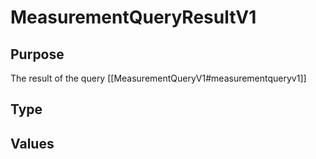 # MeasurementQueryResultV1

## Purpose

<!-- --8<-- [start:purpose] -->
The result of the query [[MeasurementQueryV1#measurementqueryv1]]
<!-- --8<-- [end:purpose] -->

## Type

<!-- --8<-- [start:type] -->
<div class="type">

</div>
<!-- --8<-- [end:type] -->

## Values


